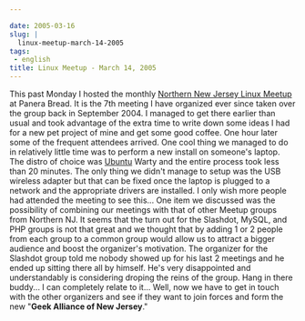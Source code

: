 ```yaml
---

date: 2005-03-16
slug: |
  linux-meetup-march-14-2005
tags:
 - english
title: Linux Meetup - March 14, 2005
---
```


This past Monday I hosted the monthly [Northern New Jersey Linux
Meetup](http://linux.meetup.com/8/) at Panera Bread. It is the 7th
meeting I have organized ever since taken over the group back in
September 2004. I managed to get there earlier than usual and took
advantage of the extra time to write down some ideas I had for a new pet
project of mine and get some good coffee. One hour later some of the
frequent attendees arrived. One cool thing we managed to do in
relatively little time was to perform a new install on someone's laptop.
The distro of choice was [Ubuntu](http://www.ubuntulinux.org) Warty and
the entire process took less than 20 minutes. The only thing we didn't
manage to setup was the USB wireless adapter but that can be fixed once
the laptop is plugged to a network and the appropriate drivers are
installed. I only wish more people had attended the meeting to see
this... One item we discussed was the possibility of combining our
meetings with that of other Meetup groups from Northern NJ. It seems
that the turn out for the Slashdot, MySQL, and PHP groups is not that
great and we thought that by adding 1 or 2 people from each group to a
common group would allow us to attract a bigger audience and boost the
organizer's motivation. The organizer for the Slashdot group told me
nobody showed up for his last 2 meetings and he ended up sitting there
all by himself. He's very disappointed and understandably is considering
droping the reins of the group. Hang in there buddy... I can completely
relate to it... Well, now we have to get in touch with the other
organizers and see if they want to join forces and form the new "**Geek
Alliance of New Jersey**."
